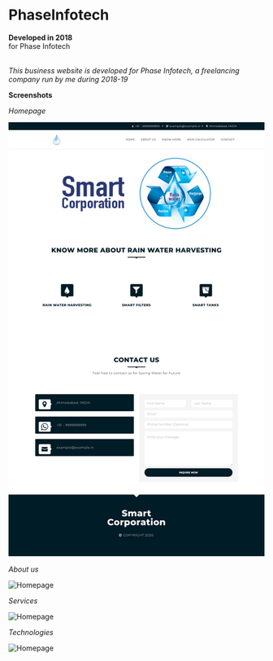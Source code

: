 # PhaseInfotech

**Developed in 2018** <br />
for Phase Infotech <br /><br />

*This business website is developed for Phase Infotech, a freelancing company run by me during 2018-19*<br />

**Screenshots**

_Homepage_<br />

![Homepage](https://github.com/sahilachhava/SmartCorporation/blob/main/screenshots/home.png)<br />

_About us_<br />

![Homepage](https://github.com/sahilachhava/SmartCorporation/blob/main/screenshots/about.png)<br />

_Services_<br />

![Homepage](https://github.com/sahilachhava/SmartCorporation/blob/main/screenshots/service.png)<br />

_Technologies_<br />

![Homepage](https://github.com/sahilachhava/SmartCorporation/blob/main/screenshots/tech.png)<br />
